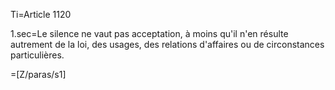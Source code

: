 Ti=Article 1120

1.sec=Le silence ne vaut pas acceptation, à moins qu'il n'en résulte autrement de la loi, des usages, des relations d'affaires ou de circonstances particulières.

=[Z/paras/s1]